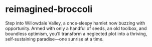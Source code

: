 # reimagined-broccoli
Step into Willowdale Valley, a once‑sleepy hamlet now buzzing with opportunity. Armed with only a handful of seeds, an old toolbox, and boundless optimism, you’ll transform a neglected plot into a thriving, self‑sustaining paradise—one sunrise at a time.

